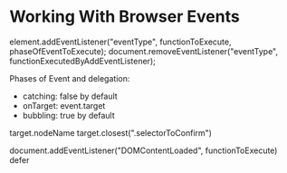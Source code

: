 # Working With Browser Events

element.addEventListener("eventType", functionToExecute, phaseOfEventToExecute);
document.removeEventListener("eventType", functionExecutedByAddEventListener);

Phases of Event and delegation:
- catching: false by default
- onTarget: event.target
- bubbling: true by default

target.nodeName 
target.closest(".selectorToConfirm")

document.addEventListener("DOMContentLoaded", functionToExecute)
defer


